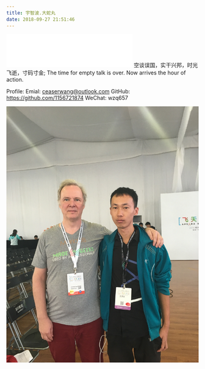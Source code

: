```yaml
---
title: 宇智波.大蛇丸
date: 2018-09-27 21:51:46
---
```


<iframe frameborder="no" border="0" marginwidth="0" marginheight="0" width=330 height=86 src="//music.163.com/outchain/player?type=2&id=5052317&auto=1&height=66"></iframe>
空谈误国，实干兴邦，时光飞逝，寸码寸金;
The time for empty talk is over. Now arrives the hour of action.

Profile:
Emial: ceaserwang@outlook.com
GitHub: https://github.com/1156721874
WeChat: wzq657

![](./index/IMG_0134.JPG)
<!-- <img style="transform: rotate(90deg);margin-top:20%" src="./index/IMG_0134.JPG" width = "3024" height = "4032" alt="图片名称" /> -->
